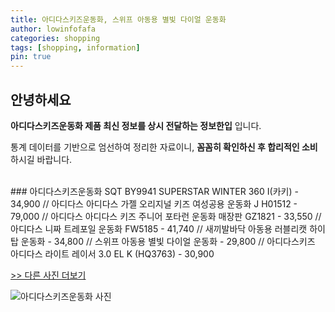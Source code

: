 ```yaml
---
title: 아디다스키즈운동화, 스위프 아동용 별빛 다이얼 운동화
author: lowinfofafa
categories: shopping
tags: [shopping, information]
pin: true
---
```


## 안녕하세요

**아디다스키즈운동화 제품 최신 정보를 상시 전달하는 정보한입** 입니다.

통계 데이터를 기반으로 엄선하여 정리한 자료이니, **꼼꼼히 확인하신 후 합리적인 소비**하시길 바랍니다.

<br >
### 아디다스키즈운동화 SQT BY9941 SUPERSTAR WINTER 360 I(카키) - 34,900 // 아디다스 아디다스 가젤 오리지널 키즈 여성공용 운동화 J H01512 - 79,000 // 아디다스 아디다스 키즈 주니어 포타런 운동화 매장판 GZ1821 - 33,550 // 아디다스 니짜 트레포일 운동화 FW5185 - 41,740 // 새끼발바닥 아동용 러블리캣 하이탑 운동화 - 34,800 // 스위프 아동용 별빛 다이얼 운동화 - 29,800 // 아디다스키즈 아디다스 라이트 레이서 3.0 EL K (HQ3763) - 30,900

[>> 다른 사진 더보기](https://chengsprint.mycafe24.com/%ec%95%84%eb%94%94%eb%8b%a4%ec%8a%a4%ed%82%a4%ec%a6%88%ec%9a%b4%eb%8f%99%ed%99%94-%ec%95%84%eb%94%94%eb%8b%a4%ec%8a%a4-%ed%82%a4%ec%a6%88-%ed%84%b8-%ec%9a%b4%eb%8f%99%ed%99%94-%ed%9c%a0%eb%9d%bc/)

![아디다스키즈운동화 사진](https://thumbnail6.coupangcdn.com/thumbnails/remote/230x230ex/image/vendor_inventory/0af9/ac0e3f862e65fb0bd5f3b34ff4bc7ca313079199bab318527d47c5b08c82.jpg)
                                